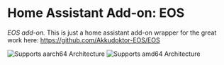 # Home Assistant Add-on: EOS

_EOS add-on._
This is just a home assistant add-on wrapper for the great work here: <https://github.com/Akkudoktor-EOS/EOS>

![Supports aarch64 Architecture][aarch64-shield]
![Supports amd64 Architecture][amd64-shield]

[aarch64-shield]: https://img.shields.io/badge/aarch64-yes-green.svg
[amd64-shield]: https://img.shields.io/badge/amd64-yes-green.svg
